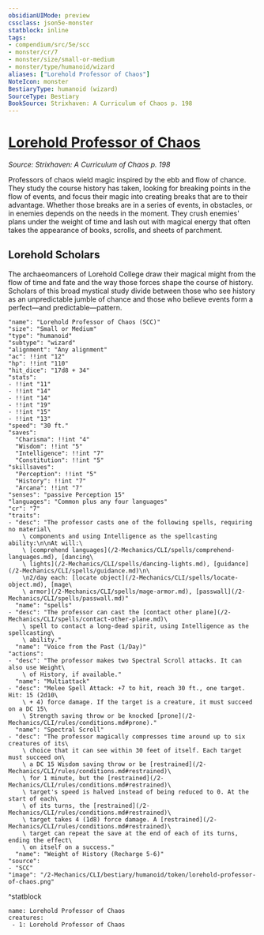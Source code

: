 ```yaml
---
obsidianUIMode: preview
cssclass: json5e-monster
statblock: inline
tags:
- compendium/src/5e/scc
- monster/cr/7
- monster/size/small-or-medium
- monster/type/humanoid/wizard
aliases: ["Lorehold Professor of Chaos"]
NoteIcon: monster
BestiaryType: humanoid (wizard)
SourceType: Bestiary
BookSource: Strixhaven: A Curriculum of Chaos p. 198
---
```

# [Lorehold Professor of Chaos](2-Mechanics/CLI/bestiary/humanoid/lorehold-professor-of-chaos-scc.md)
*Source: Strixhaven: A Curriculum of Chaos p. 198*  

Professors of chaos wield magic inspired by the ebb and flow of chance. They study the course history has taken, looking for breaking points in the flow of events, and focus their magic into creating breaks that are to their advantage. Whether those breaks are in a series of events, in obstacles, or in enemies depends on the needs in the moment. They crush enemies' plans under the weight of time and lash out with magical energy that often takes the appearance of books, scrolls, and sheets of parchment.

## Lorehold Scholars

The archaeomancers of Lorehold College draw their magical might from the flow of time and fate and the way those forces shape the course of history. Scholars of this broad mystical study divide between those who see history as an unpredictable jumble of chance and those who believe events form a perfect—and predictable—pattern.

```statblock
"name": "Lorehold Professor of Chaos (SCC)"
"size": "Small or Medium"
"type": "humanoid"
"subtype": "wizard"
"alignment": "Any alignment"
"ac": !!int "12"
"hp": !!int "110"
"hit_dice": "17d8 + 34"
"stats":
- !!int "11"
- !!int "14"
- !!int "14"
- !!int "19"
- !!int "15"
- !!int "13"
"speed": "30 ft."
"saves":
  "Charisma": !!int "4"
  "Wisdom": !!int "5"
  "Intelligence": !!int "7"
  "Constitution": !!int "5"
"skillsaves":
  "Perception": !!int "5"
  "History": !!int "7"
  "Arcana": !!int "7"
"senses": "passive Perception 15"
"languages": "Common plus any four languages"
"cr": "7"
"traits":
- "desc": "The professor casts one of the following spells, requiring no material\
    \ components and using Intelligence as the spellcasting ability:\n\nAt will:\
    \ [comprehend languages](/2-Mechanics/CLI/spells/comprehend-languages.md), [dancing\
    \ lights](/2-Mechanics/CLI/spells/dancing-lights.md), [guidance](/2-Mechanics/CLI/spells/guidance.md)\n\
    \n2/day each: [locate object](/2-Mechanics/CLI/spells/locate-object.md), [mage\
    \ armor](/2-Mechanics/CLI/spells/mage-armor.md), [passwall](/2-Mechanics/CLI/spells/passwall.md)"
  "name": "spells"
- "desc": "The professor can cast the [contact other plane](/2-Mechanics/CLI/spells/contact-other-plane.md)\
    \ spell to contact a long-dead spirit, using Intelligence as the spellcasting\
    \ ability."
  "name": "Voice from the Past (1/Day)"
"actions":
- "desc": "The professor makes two Spectral Scroll attacks. It can also use Weight\
    \ of History, if available."
  "name": "Multiattack"
- "desc": "Melee Spell Attack: +7 to hit, reach 30 ft., one target. Hit: 15 (2d10\
    \ + 4) force damage. If the target is a creature, it must succeed on a DC 15\
    \ Strength saving throw or be knocked [prone](/2-Mechanics/CLI/rules/conditions.md#prone)."
  "name": "Spectral Scroll"
- "desc": "The professor magically compresses time around up to six creatures of its\
    \ choice that it can see within 30 feet of itself. Each target must succeed on\
    \ a DC 15 Wisdom saving throw or be [restrained](/2-Mechanics/CLI/rules/conditions.md#restrained)\
    \ for 1 minute, but the [restrained](/2-Mechanics/CLI/rules/conditions.md#restrained)\
    \ target's speed is halved instead of being reduced to 0. At the start of each\
    \ of its turns, the [restrained](/2-Mechanics/CLI/rules/conditions.md#restrained)\
    \ target takes 4 (1d8) force damage. A [restrained](/2-Mechanics/CLI/rules/conditions.md#restrained)\
    \ target can repeat the save at the end of each of its turns, ending the effect\
    \ on itself on a success."
  "name": "Weight of History (Recharge 5-6)"
"source":
- "SCC"
"image": "/2-Mechanics/CLI/bestiary/humanoid/token/lorehold-professor-of-chaos.png"
```
^statblock

```encounter-table
name: Lorehold Professor of Chaos
creatures:
 - 1: Lorehold Professor of Chaos
```